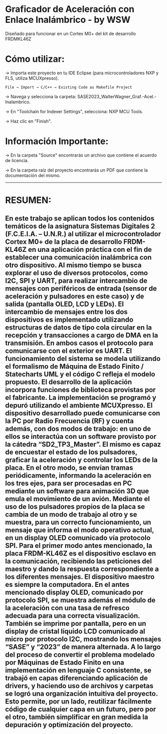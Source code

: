 # Graficador de Aceleración con Enlace Inalámbrico - by WSW
Diseñado para funcionar en un Cortex M0+ del kit de desarrollo FRDMKL46Z

# Cómo utilizar:

-> Importa este proyecto en tu IDE Eclipse (para microcontroladores NXP y FLS, utiliza MCUXpresso).

	File → Import → C/C++ → Existing Code as Makefile Project 

-> Navega y selecciona la carpeta: SASE2023_WalterWagner_Graf.-Acel.-Inalambrico.

-> En "Toolchain for Indexer Settings", selecciona: NXP MCU Tools.

-> Haz clic en "Finish".

# Información Importante:

-> En la carpeta "Source" encontrarás un archivo que contiene el acuerdo de licencia.

-> En la carpeta raíz del proyecto encontrarás un PDF que contiene la documentación del mismo.

-----------------------------------------------------

# RESUMEN:

En este trabajo se aplican todos los contenidos temáticos de la asignatura Sistemas Digitales 2 (F.C.E.I.A. – U.N.R.) al utilizar el microcontrolador Cortex M0+ de la placa de desarrollo FRDM-KL46Z en una aplicación práctica con el fin de establecer una comunicación inalámbrica con otro dispositivo. Al mismo tiempo se busca explorar el uso de diversos protocolos, como I2C, SPI y UART, para realizar intercambio de mensajes con periféricos de entrada (sensor de aceleración y pulsadores en este caso) y de salida (pantalla OLED, LCD y LEDs).
El intercambio de mensajes entre los dos dispositivos es implementado utilizando estructuras de datos de tipo cola circular en la recepción y transacciones a cargo de DMA en la transmisión. En ambos casos el protocolo para comunicarse con el exterior es UART.
El funcionamiento del sistema se modela utilizando el formalismo de Máquina de Estado Finito / Statecharts UML y el código C refleja el modelo propuesto. El desarrollo de la aplicación incorpora funciones de biblioteca provistas por el fabricante. La implementación se programó y depuró utilizando el ambiente MCUXpresso.
El dispositivo desarrollado puede comunicarse con la PC por Radio Frecuencia (RF) y cuenta además, con dos modos de trabajo: en uno de ellos se interactúa con un software provisto por la cátedra “SD2_TP3_Master”. El mismo es capaz de encuestar el estado de los pulsadores, graficar la aceleración y controlar los LEDs de la placa. En el otro modo, se envían tramas periódicamente, informando la aceleración en los tres ejes, para ser procesadas en PC mediante un software para animación 3D que emula el movimiento de un avión.
Mediante el uso de los pulsadores propios de la placa se cambia de un modo de trabajo al otro y se muestra, para un correcto funcionamiento, un mensaje que informa el modo operativo actual, en un display OLED comunicado vía protocolo SPI. 
Para el primer modo antes mencionado, la placa FRDM-KL46Z es el dispositivo esclavo en la comunicación, recibiendo las peticiones del maestro y dando la respuesta correspondiente a los diferentes mensajes. El dispositivo maestro es siempre la computadora.
En el antes mencionado display OLED, comunicado por protocolo SPI, se muestra además el módulo de la aceleración con una tasa de refresco adecuada para una correcta visualización. También se imprime por pantalla, pero en un display de cristal líquido LCD comunicado al micro por protocolo I2C, mostrando los mensajes “SASE” y “2023” de manera alternada.
A lo largo del proceso de convertir el problema modelado por Máquinas de Estado Finito en una implementación en lenguaje C consistente, se trabajó en capas diferenciando aplicación de drivers, y haciendo uso de archivos y carpetas se logró una organización intuitiva del proyecto. Esto permite, por un lado, reutilizar fácilmente código de cualquier capa en un futuro, pero por el otro, también simplificar en gran medida la depuración y optimización del proyecto. 
-----------------------------------------------------
